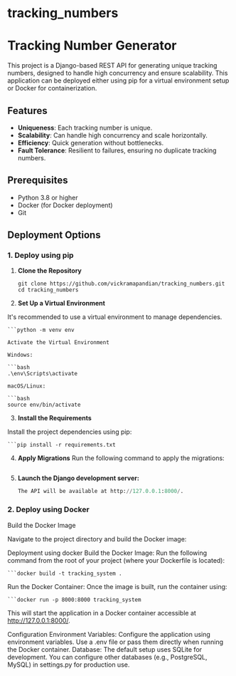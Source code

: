 # tracking_numbers
# Tracking Number Generator

This project is a Django-based REST API for generating unique tracking numbers, designed to handle high concurrency and ensure scalability. This application can be deployed either using pip for a virtual environment setup or Docker for containerization.

## Features

- **Uniqueness**: Each tracking number is unique.
- **Scalability**: Can handle high concurrency and scale horizontally.
- **Efficiency**: Quick generation without bottlenecks.
- **Fault Tolerance**: Resilient to failures, ensuring no duplicate tracking numbers.

## Prerequisites

- Python 3.8 or higher
- Docker (for Docker deployment)
- Git

## Deployment Options

### 1. Deploy using pip

1. **Clone the Repository**

   ```
   git clone https://github.com/vickramapandian/tracking_numbers.git
   cd tracking_numbers
   ```

2. **Set Up a Virtual Environment**

It's recommended to use a virtual environment to manage dependencies.

    ```python -m venv env

    Activate the Virtual Environment

    Windows:

    ```bash
    .\env\Scripts\activate

    macOS/Linux:

    ```bash
    source env/bin/activate

3. **Install the Requirements**

Install the project dependencies using pip:

    ```pip install -r requirements.txt

4. **Apply Migrations**
Run the following command to apply the migrations:

    ```python manage.py migrate


5. **Launch the Django development server:**

    
    ```python manage.py runserver
    The API will be available at http://127.0.0.1:8000/.

### 2. Deploy using Docker
Build the Docker Image

Navigate to the project directory and build the Docker image:

Deployment using docker
Build the Docker Image: Run the following command from the root of your project (where your Dockerfile is located):

    ```docker build -t tracking_system .

Run the Docker Container: Once the image is built, run the container using:

    ```docker run -p 8000:8000 tracking_system

This will start the application in a Docker container accessible at http://127.0.0.1:8000/.

Configuration
Environment Variables: Configure the application using environment variables. Use a .env file or pass them directly when running the Docker container.
Database: The default setup uses SQLite for development. You can configure other databases (e.g., PostgreSQL, MySQL) in settings.py for production use.
